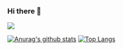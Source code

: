 ### Hi there 👋

<!--
**breewf/breewf** is a ✨ _special_ ✨ repository because its `README.md` (this file) appears on your GitHub profile.

Here are some ideas to get you started:

- 🔭 I’m currently working on ...
- 🌱 I’m currently learning ...
- 👯 I’m looking to collaborate on ...
- 🤔 I’m looking for help with ...
- 💬 Ask me about ...
- 📫 How to reach me: ...
- 😄 Pronouns: ...
- ⚡ Fun fact: ...
-->

![](https://komarev.com/ghpvc/?username=breewf&color=green)

[![Anurag's github stats](https://github-readme-stats.vercel.app/api?username=breewf&count_private=true&include_all_commits=true&show_icons=true&theme=dark&hide=contribs,PRs)](https://github.com/breewf?tab=repositories)  [![Top Langs](https://github-readme-stats.vercel.app/api/top-langs/?username=breewf&theme=dark&layout=compact)](https://github.com/breewf?tab=repositories)
